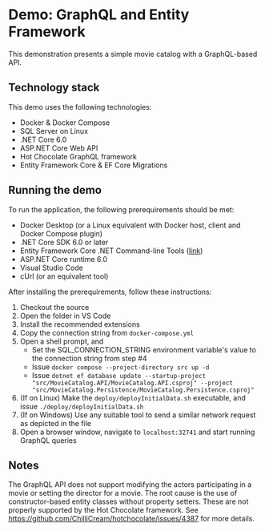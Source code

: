 # Demo: GraphQL and Entity Framework
This demonstration presents a simple movie catalog with a GraphQL-based API.

## Technology stack
This demo uses the following technologies:
- Docker & Docker Compose
- SQL Server on Linux
- .NET Core 6.0
- ASP.NET Core Web API
- Hot Chocolate GraphQL framework
- Entity Framework Core & EF Core Migrations
 
## Running the demo
To run the application, the following prerequirements should be met:
- Docker Desktop (or a Linux equivalent with Docker host, client and Docker Compose plugin)
- .NET Core SDK 6.0 or later
- Entity Framework Core .NET Command-line Tools ([link](https://learn.microsoft.com/en-us/ef/core/cli/dotnet))
- ASP.NET Core runtime 6.0
- Visual Studio Code
- cUrl (or an equivalent tool)

After installing the prerequirements, follow these instructions:
1. Checkout the source
2. Open the folder in VS Code
3. Install the recommended extensions
4. Copy the connection string from `docker-compose.yml`
5. Open a shell prompt, and
   - Set the SQL_CONNECTION_STRING environment variable's value to the connection string from step #4
   - Issue `docker compose --project-directory src up -d`
   - Issue `dotnet ef database update --startup-project "src/MovieCatalog.API/MovieCatalog.API.csproj" --project "src/MovieCatalog.Persistence/MovieCatalog.Persistence.csproj"`
6. (If on Linux) Make the `deploy/deployInitialData.sh` executable, and issue `./deploy/deployInitialData.sh`
7. (If on Windows) Use any suitable tool to send a similar network request as depicted in the file
8. Open a browser window, navigate to `localhost:32741` and start running GraphQL queries

## Notes
The GraphQL API does not support modifying the actors participating in a movie or setting the director for a movie. The root cause is the use of constructor-based entity classes without property setters. These are not properly supported by the Hot Chocolate framework. See https://github.com/ChilliCream/hotchocolate/issues/4387 for more details.
     
